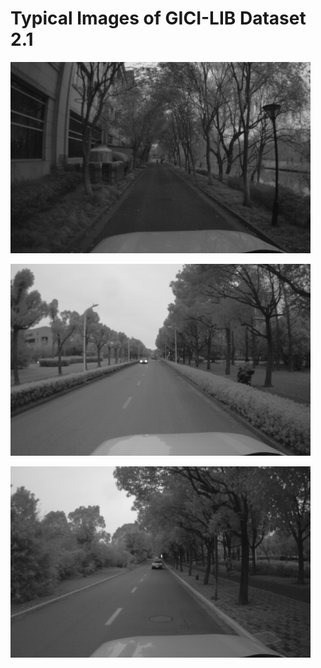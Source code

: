 # Typical Images of GICI-LIB Dataset 2.1 

<p align="left">
  <img alt="sensorsuit" src="./2.1-1.png" width="480"> 
</p> 

<p align="left">
  <img alt="sensorsuit" src="./2.1-2.png" width="480"> 
</p> 

<p align="left">
  <img alt="sensorsuit" src="./2.1-3.png" width="480"> 
</p> 